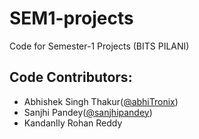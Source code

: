 # SEM1-projects
Code for Semester-1 Projects (BITS PILANI)

## Code Contributors:
* Abhishek Singh Thakur([@abhiTronix](https://github.com/abhiTronix))
* Sanjhi Pandey([@sanjhipandey](https://github.com/sanjhipandey))
* Kandanlly Rohan Reddy